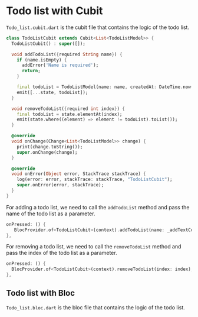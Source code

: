 # Todo list with Cubit

`Todo_list.cubit.dart` is the cubit file that contains the logic of the todo list.

```dart
class TodoListCubit extends Cubit<List<TodoListModel>> {
  TodoListCubit() : super([]);

  void addTodoList({required String name}) {
    if (name.isEmpty) {
      addError('Name is required');
      return;
    }

    final todoList = TodoListModel(name: name, createdAt: DateTime.now());
    emit([...state, todoList]);
  }

  void removeTodoList({required int index}) {
    final todoList = state.elementAt(index);
    emit(state.where((element) => element != todoList).toList());
  }

  @override
  void onChange(Change<List<TodoListModel>> change) {
    print(change.toString());
    super.onChange(change);
  }

  @override
  void onError(Object error, StackTrace stackTrace) {
    log(error: error, stackTrace: stackTrace, "TodoListCubit");
    super.onError(error, stackTrace);
  }
}
```

For adding a todo list, we need to call the `addTodoList` method and pass the name of the todo list as a parameter.

```dart
onPressed: () {
   BlocProvider.of<TodoListCubit>(context).addTodoList(name: _addTextController.text);
},
```

For removing a todo list, we need to call the `removeTodoList` method and pass the index of the todo list as a parameter.

```dart
onPressed: () {
  BlocProvider.of<TodoListCubit>(context).removeTodoList(index: index);
},
```

## Todo list with Bloc

`Todo_list.bloc.dart` is the bloc file that contains the logic of the todo list.
